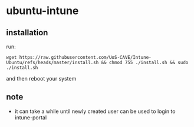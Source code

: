# ubuntu-intune
## installation
run: 

`wget https://raw.githubusercontent.com/UoS-CAVE/Intune-Ubuntu/refs/heads/master/install.sh && chmod 755 ./install.sh && sudo ./install.sh`

and then reboot your system

## note
- it can take a while until newly created user can be used to login to intune-portal
